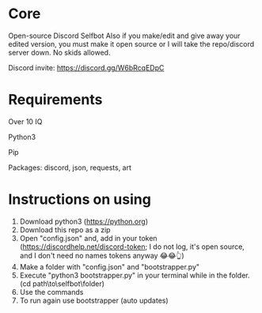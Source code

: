 # Core
Open-source Discord Selfbot
Also if you make/edit and give away your edited version, you must make it open source or I will take the repo/discord server down. No skids allowed.

Discord invite:
https://discord.gg/W6bRcqEDpC

# Requirements
Over 10 IQ

Python3

Pip

Packages: discord, json, requests, art

# Instructions on using
1. Download python3 (https://python.org)
2. Download this repo as a zip
3. Open "config.json" and, add in your token (https://discordhelp.net/discord-token; I do not log, it's open source, and I don't need no names tokens anyway 😂😂👆)
4. Make a folder with "config.json" and "bootstrapper.py"
5. Execute "python3 bootstrapper.py" in your terminal while in the folder. (cd path\to\selfbot\folder)
6. Use the commands
7. To run again use bootstrapper (auto updates)
